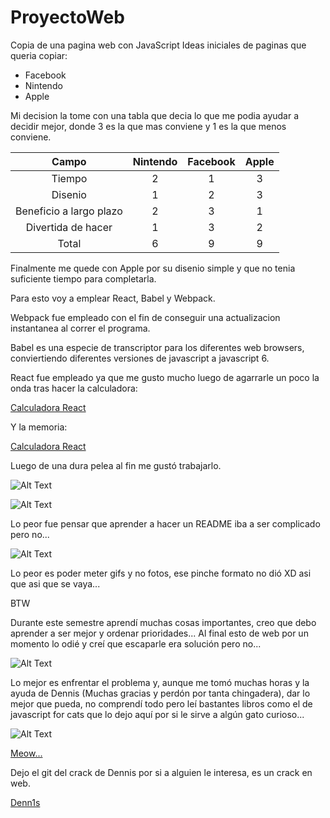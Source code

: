 # ProyectoWeb
Copia de una pagina web con JavaScript
Ideas iniciales de paginas que queria copiar:
* Facebook
* Nintendo
* Apple

Mi decision la tome con una tabla que decia lo que me podia ayudar a decidir mejor, donde 3 es la que mas conviene y 1 es la que menos conviene.

|Campo                  | Nintendo | Facebook | Apple |
|:---------------------:|:--------:|:--------:|:-----:|
|Tiempo                 |2         |1         |3      |
|Disenio                |1         |2         |3      |
|Beneficio a largo plazo|2         |3         |1      |
|Divertida de hacer     |1         |3         |2      |
|Total                  |6         |9         |9      |

Finalmente me quede con Apple por su disenio simple y que no tenia suficiente tiempo para completarla.

Para esto voy a emplear React, Babel y Webpack. 

Webpack fue empleado con el fin de conseguir una actualizacion instantanea al correr el programa.

Babel es una especie de transcriptor para los diferentes web browsers, conviertiendo diferentes versiones de javascript a javascript 6.

React fue empleado ya que me gusto mucho luego de agarrarle un poco la onda tras hacer la calculadora:

[Calculadora React](https://github.com/GuilleLink/Lab08)

Y la memoria:

[Calculadora React](https://github.com/GuilleLink/Laboratorio6Web)

Luego de una dura pelea al fin me gustó trabajarlo.

![Alt Text][AppleLogo]

[AppleLogo]: https://github.com/GuilleLink/ProyectoWeb/AppleLogo.png "Apple"

![Alt Text](https://media.giphy.com/media/xT0xeJpnrWC4XWblEk/giphy.gif)

Lo peor fue pensar que aprender a hacer un README iba a ser complicado pero no...

![Alt Text](https://media.giphy.com/media/SFcvg6hqQNksM/giphy.gif)

Lo peor es poder meter gifs y no fotos, ese pinche formato no dió XD asi que asi que se vaya...

BTW

Durante este semestre aprendí muchas cosas importantes, creo que debo aprender a ser mejor y ordenar prioridades... Al final esto de web por un momento lo odié y creí que escaparle era solución pero no... 

![Alt Text](https://media.giphy.com/media/d2W7eZX5z62ziqdi/giphy.gif)

Lo mejor es enfrentar el problema y, aunque me tomó muchas horas y la ayuda de Dennis (Muchas gracias y perdón por tanta chingadera), dar lo mejor que pueda, no comprendí todo pero leí bastantes libros como el de javascript for cats que lo dejo aquí por si le sirve a algún gato curioso...

![Alt Text](https://media.giphy.com/media/vFKqnCdLPNOKc/giphy.gif)

[Meow...](http://jsforcats.com/)

Dejo el git del crack de Dennis por si a alguien le interesa, es un crack en web.

[Denn1s](https://github.com/denn1s)